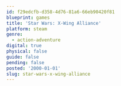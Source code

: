 ```yaml
---
id: f29edcfb-d358-4d76-81a6-66eb90420f81
blueprint: games
title: 'Star Wars: X-Wing Alliance'
platform: steam
genre:
  - action-adventure
digital: true
physical: false
guide: false
pending: false
posted: '2000-01-01'
slug: star-wars-x-wing-alliance
---
```

